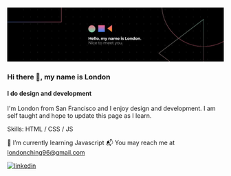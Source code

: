 ![Nice to meet you!](1631040705725.jpg)
### Hi there 👋, my name is London
#### I do design and development

I'm London from San Francisco and I enjoy design and development. I am self taught and hope to update this page as I learn.

Skills: HTML / CSS / JS

🌱 I’m currently learning Javascript 
📬 You may reach me at londonching96@gmail.com


[<img src='https://cdn.jsdelivr.net/npm/simple-icons@3.0.1/icons/linkedin.svg' alt='linkedin' height='40'>](https://www.linkedin.com/in/londonching/)  
